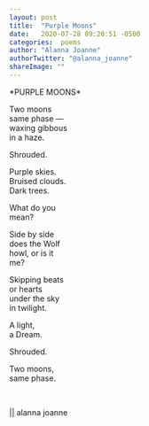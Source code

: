 ```yaml
---
layout: post
title:  "Purple Moons"
date:   2020-07-28 09:20:51 -0500
categories:  poems
author: "Alanna Joanne" 
authorTwitter: "@alanna_joanne"
shareImage: ""
---
```



<div class="poem">
<p>
*PURPLE MOONS*
<br>
</p>  
<P>
Two moons
<br>
same phase —
<br>
waxing gibbous
<br>
in a haze.
</P>

<p>
Shrouded.
</p>

<p>
Purple skies.
<br>
Bruised clouds.
<br>
Dark trees.
</p>

<p>
What do you
<br>
mean?
</p>

<p>
Side by side
<br>
does the Wolf
<br>
howl, or is it
<br>
me?
</p>

<p>
Skipping beats
<br>
or hearts
<br>
under the sky
<br>
in twilight.
</p>

<p>
A light,
<br>
a Dream.
</p>

<p>
Shrouded.
</p>

<p>
Two moons,
<br>
same phase.
</p>

<br>
<p>
|| alanna joanne
</p>
